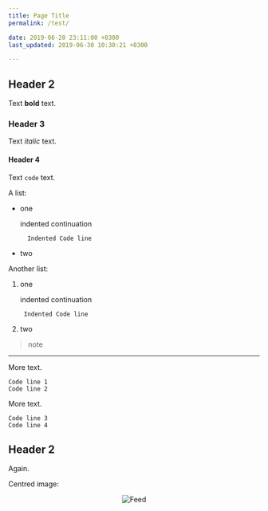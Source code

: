 ```yaml
---
title: Page Title
permalink: /test/

date: 2019-06-20 23:11:00 +0300
last_updated: 2019-06-30 10:30:21 +0300

---
```


## Header 2

Text **bold** text.

### Header 3

Text _italic_ text.

#### Header 4

Text `code` text.

A list:

* one

    indented continuation

        Indented Code line
* two

Another list:

1. one

    indented continuation

        Indented Code line

2. two

> note

***

More text.

```
Code line 1
Code line 2
```
More text.

    Code line 3
    Code line 4

## Header 2

Again.

Centred image:

<div style="text-align:center">
<img alt="Feed" src="{{ site.baseurl }}/assets/images/feed-20.png" />
</div>
